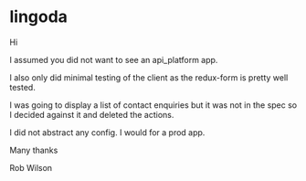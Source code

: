 # lingoda

Hi 

I assumed you did not want to see an api_platform app.

I also only did minimal testing of the client as the redux-form is pretty well tested.

I was going to display a list of contact enquiries but it was not in the spec so I decided against it and deleted the actions.

I did not abstract any config. I would for a prod app.

Many thanks

Rob Wilson
